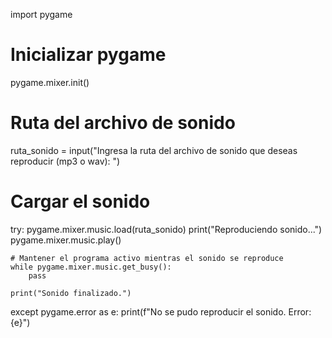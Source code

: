 import pygame

# Inicializar pygame
pygame.mixer.init()

# Ruta del archivo de sonido
ruta_sonido = input("Ingresa la ruta del archivo de sonido que deseas reproducir (mp3 o wav): ")

# Cargar el sonido
try:
    pygame.mixer.music.load(ruta_sonido)
    print("Reproduciendo sonido...")
    pygame.mixer.music.play()
    
    # Mantener el programa activo mientras el sonido se reproduce
    while pygame.mixer.music.get_busy():
        pass

    print("Sonido finalizado.")
except pygame.error as e:
    print(f"No se pudo reproducir el sonido. Error: {e}")
    
